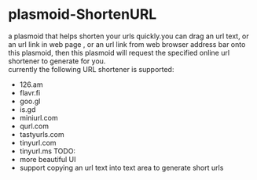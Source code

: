 plasmoid-ShortenURL
===================

a plasmoid that helps shorten your urls quickly.you can drag an url text, or an url link in web page , or an url link from web browser address bar onto this plasmoid, then this plasmoid will request the specified online url shortener to generate for you.  
currently the following URL shortener is supported:  
* 126.am
* flavr.fi
* goo.gl
* is.gd
* miniurl.com
* qurl.com
* tastyurls.com
* tinyurl.com
* tinyurl.ms
TODO:  
* more beautiful UI
* support copying an url text into text area to generate short urls

